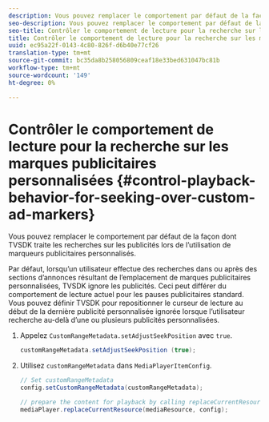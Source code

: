 ```yaml
---
description: Vous pouvez remplacer le comportement par défaut de la façon dont TVSDK traite les recherches sur les publicités lors de l’utilisation de marqueurs publicitaires personnalisés.
seo-description: Vous pouvez remplacer le comportement par défaut de la façon dont TVSDK traite les recherches sur les publicités lors de l’utilisation de marqueurs publicitaires personnalisés.
seo-title: Contrôler le comportement de lecture pour la recherche sur les marques publicitaires personnalisées
title: Contrôler le comportement de lecture pour la recherche sur les marques publicitaires personnalisées
uuid: ec95a22f-0143-4c80-826f-d6b40e77cf26
translation-type: tm+mt
source-git-commit: bc35da8b258056809ceaf18e33bed631047bc81b
workflow-type: tm+mt
source-wordcount: '149'
ht-degree: 0%

---
```



# Contrôler le comportement de lecture pour la recherche sur les marques publicitaires personnalisées {#control-playback-behavior-for-seeking-over-custom-ad-markers}

Vous pouvez remplacer le comportement par défaut de la façon dont TVSDK traite les recherches sur les publicités lors de l’utilisation de marqueurs publicitaires personnalisés.

Par défaut, lorsqu’un utilisateur effectue des recherches dans ou après des sections d’annonces résultant de l’emplacement de marques publicitaires personnalisées, TVSDK ignore les publicités. Ceci peut différer du comportement de lecture actuel pour les pauses publicitaires standard. Vous pouvez définir TVSDK pour repositionner le curseur de lecture au début de la dernière publicité personnalisée ignorée lorsque l’utilisateur recherche au-delà d’une ou plusieurs publicités personnalisées.

1. Appelez `CustomRangeMetadata.setAdjustSeekPosition` avec `true`.

   ```java
   customRangeMetadata.setAdjustSeekPosition (true);
   ```

1. Utilisez `customRangeMetadata` dans `MediaPlayerItemConfig`.

   ```java
   // Set customRangeMetadata 
   config.setCustomRangeMetadata(customRangeMetadata); 
   
   // prepare the content for playback by calling replaceCurrentResource 
   mediaPlayer.replaceCurrentResource(mediaResource, config); 
   ```
